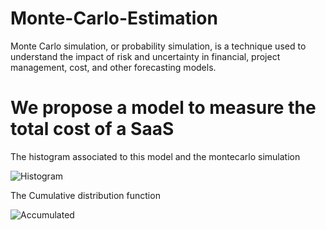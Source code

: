 Monte-Carlo-Estimation
======================

Monte Carlo simulation, or probability simulation, is a technique used to understand the impact of risk and uncertainty in financial, project management, cost, and other forecasting models.

We propose a model to measure the total cost of a SaaS
======================

The histogram associated to this model and the montecarlo simulation

![Histogram](https://raw.github.com/rmaestre/Monte-Carlo-Estimation/master/results/histogram.png)

The Cumulative distribution function

![Accumulated](https://raw.github.com/rmaestre/Monte-Carlo-Estimation/master/results/accumulated.png)
